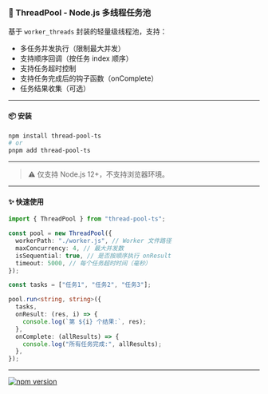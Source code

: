### 🧵 ThreadPool - Node.js 多线程任务池

基于 `worker_threads` 封装的轻量级线程池，支持：

- 多任务并发执行（限制最大并发）
- 支持顺序回调（按任务 index 顺序）
- 支持任务超时控制
- 支持任务完成后的钩子函数（onComplete）
- 任务结果收集（可选）

---

#### 📦 安装

```bash
npm install thread-pool-ts
# or
pnpm add thread-pool-ts
```

---

> ⚠️ 仅支持 Node.js 12+，不支持浏览器环境。

---

#### ✨ 快速使用

```ts
import { ThreadPool } from "thread-pool-ts";

const pool = new ThreadPool({
  workerPath: "./worker.js", // Worker 文件路径
  maxConcurrency: 4, // 最大并发数
  isSequential: true, // 是否按顺序执行 onResult
  timeout: 5000, // 每个任务超时时间（毫秒）
});

const tasks = ["任务1", "任务2", "任务3"];

pool.run<string, string>({
  tasks,
  onResult: (res, i) => {
    console.log(`第 ${i} 个结果:`, res);
  },
  onComplete: (allResults) => {
    console.log("所有任务完成:", allResults);
  },
});
```

---

[![npm version](https://img.shields.io/npm/v/thread-pool-ts.svg)](https://www.npmjs.com/package/thread-pool-ts)
